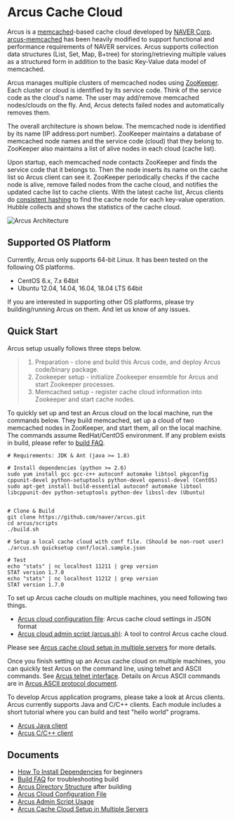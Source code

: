 Arcus Cache Cloud
=================

Arcus is a [memcached][memcached]-based cache cloud developed by [NAVER Corp][naver].
[arcus-memcached](https://github.com/naver/arcus-memcached) has been heavily modified
to support functional and performance requirements of NAVER services.
Arcus supports collection data structures (List, Set, Map, B+tree)
for storing/retrieving multiple values as a structured form
in addition to the basic Key-Value data model of memcached.

Arcus manages multiple clusters of memcached nodes using [ZooKeeper][zookeeper].
Each cluster or cloud is identified by its service code.  Think of the service code as the cloud's name.
The user may add/remove memcached nodes/clouds on the fly.  And, Arcus detects failed nodes and automatically removes them.

The overall architecture is shown below. 
The memcached node is identified by its name (IP address:port number).
ZooKeeper maintains a database of memcached node names and the service code (cloud) that they belong to.
ZooKeeper also maintains a list of alive nodes in each cloud (cache list).

Upon startup, each memcached node contacts ZooKeeper and finds the service code that it belongs to.
Then the node inserts its name on the cache list so Arcus client can see it.
ZooKeeper periodically checks if the cache node is alive, remove failed nodes from the cache cloud, and notifies the updated cache list to cache clients.
With the latest cache list,
Arcus clients do [consistent hashing][consistent hashing] to find the cache node 
for each key-value operation.
Hubble collects and shows the statistics of the cache cloud.

![Arcus Architecture](https://raw.githubusercontent.com/naver/arcus/master/docs/images/arcus-architecture.png)

[naver]: http://www.naver.com "Naver"
[zookeeper]: http://zookeeper.apache.org "ZooKeeper"
[memcached]: http://www.memcached.org "Memcached"
[consistent hashing]: http://en.wikipedia.org/wiki/Consistent_hashing "Consistent Hashing"

## Supported OS Platform

Currently, Arcus only supports 64-bit Linux.
It has been tested on the following OS platforms.

* CentOS 6.x, 7.x 64bit
* Ubuntu 12.04, 14.04, 16.04, 18.04 LTS 64bit

If you are interested in supporting other OS platforms, please try building/running Arcus on them.
And let us know of any issues.

## Quick Start

Arcus setup usually follows three steps below.

> 1. Preparation - clone and build this Arcus code, and deploy Arcus code/binary package.
> 2. Zookeeper setup - initialize Zookeeper ensemble for Arcus and start Zookeeper processes.
> 3. Memcached setup - register cache cloud information into Zookeeper and start cache nodes.

To quickly set up and test an Arcus cloud on the local machine, run the commands below.
They build memcached, set up a cloud of two memcached nodes in ZooKeeper, and start them, all on the local machine.
The commands assume RedHat/CentOS environment. If any problem exists in build, please refer to [build FAQ](/docs/build-faq.md).

```
# Requirements: JDK & Ant (java >= 1.8)

# Install dependencies (python >= 2.6)
sudo yum install gcc gcc-c++ autoconf automake libtool pkgconfig cppunit-devel python-setuptools python-devel openssl-devel (CentOS)
sudo apt-get install build-essential autoconf automake libtool libcppunit-dev python-setuptools python-dev libssl-dev (Ubuntu)


# Clone & Build
git clone https://github.com/naver/arcus.git
cd arcus/scripts
./build.sh

# Setup a local cache cloud with conf file. (Should be non-root user)
./arcus.sh quicksetup conf/local.sample.json

# Test
echo "stats" | nc localhost 11211 | grep version
STAT version 1.7.0
echo "stats" | nc localhost 11212 | grep version
STAT version 1.7.0
```

To set up Arcus cache clouds on multiple machines, you need following two things.

* [Arcus cloud configuration file](docs/arcus-cloud-configuration-file.md): Arcus cache cloud settings in JSON format
* [Arcus cloud admin script (arcus.sh)](docs/arcus-admin-script-usage.md): A tool to control Arcus cache cloud.

Please see [Arcus cache cloud setup in multiple servers](docs/arcus-cloud-in-multiple-servers.md) for more details.

Once you finish setting up an Arcus cache cloud on multiple machines, you can quickly test Arcus on the command line,
using telnet and ASCII commands.
See [Arcus telnet interface](https://github.com/naver/arcus-memcached/blob/master/doc/ap01-arcus-telnet-interface.md).
Details on Arcus ASCII commands are in [Arcus ASCII protocol document](https://github.com/naver/arcus-memcached/blob/master/doc/ch00-arcus-ascii-protocol.md).

To develop Arcus application programs, please take a look at Arcus clients.
Arcus currently supports Java and C/C++ clients.  Each module includes a short tutorial
where you can build and test "hello world" programs.
- [Arcus Java client](https://github.com/naver/arcus-java-client)
- [Arcus C/C++ client](https://github.com/naver/arcus-c-client)


## Documents

- [How To Install Dependencies](docs/howto-install-dependencies.md) for beginners
- [Build FAQ](docs/build-faq.md) for troubleshooting build
- [Arcus Directory Structure](docs/arcus-directory-structure.md) after building
- [Arcus Cloud Configuration File](docs/arcus-cloud-configuration-file.md)
- [Arcus Admin Script Usage](docs/arcus-admin-script-usage.md)
- [Arcus Cache Cloud Setup in Multiple Servers](docs/arcus-cloud-in-multiple-servers.md) 

